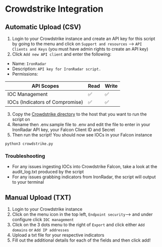 # Crowdstrike Integration

## Automatic Upload (CSV)

1. Login to your Crowdstrike instance and create an API key for this script by going to the menu and click on `Support and resources` --> `API Clients and Keys` (you must have admin rights to create an API key)
2. Click `Add new API client` and enter the following:
- Name: `IronRadar`
- Description: `API key for IronRadar script.`
- Permissions:

| API Scopes | Read | Write | 
| ------------- | ------------- | ------------- |
| IOC Management | :white_check_mark:  | :white_check_mark: | 
| IOCs (Indicators of Compromise)  | :white_check_mark:  | :white_check_mark: |

3. Copy the [Crowdstrike directory](./crowdstrike_files)  to the host that you want to run the script on
4. Rename then .env.sample file to .env and edit the file to enter in your IronRadar API key, your Falcon Client ID and Secret
5. Then run the script! You should now see IOCs in your Falcon instance
```
python3 crowdstrike.py
```

### Troubleshooting

- For any issues ingesting IOCs into Crowdstrike Falcon, take a look at the audit_log.txt produced by the script
- For any issues grabbing indicators from IronRadar, the script will output to your terminal

## Manual Upload (TXT)

1. Login to your Crowdstrike instance
2. Click on the menu icon in the top left, `Endpoint security`--> and under configure click `IOC management`
3. Click on the 3 dots menu to the right of `Export` and click either `Add domains` or `Add IP addresses`
4. Upload a txt file for your respective indicators
5. Fill out the additional details for each of the fields and then click add!